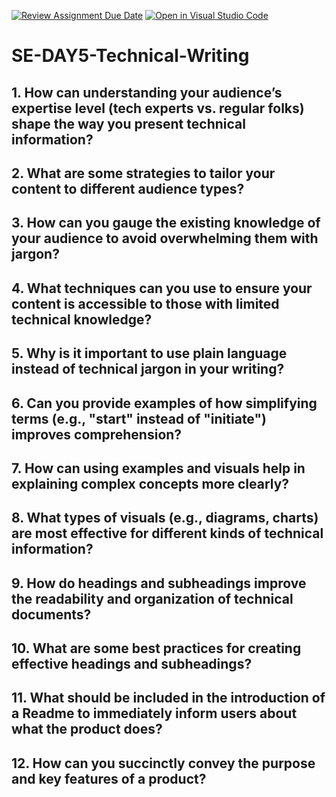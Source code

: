 [![Review Assignment Due Date](https://classroom.github.com/assets/deadline-readme-button-22041afd0340ce965d47ae6ef1cefeee28c7c493a6346c4f15d667ab976d596c.svg)](https://classroom.github.com/a/zsAR-pyY)
[![Open in Visual Studio Code](https://classroom.github.com/assets/open-in-vscode-2e0aaae1b6195c2367325f4f02e2d04e9abb55f0b24a779b69b11b9e10269abc.svg)](https://classroom.github.com/online_ide?assignment_repo_id=18422511&assignment_repo_type=AssignmentRepo)
# SE-DAY5-Technical-Writing
## 1. How can understanding your audience’s expertise level (tech experts vs. regular folks) shape the way you present technical information?
## 2. What are some strategies to tailor your content to different audience types?
## 3. How can you gauge the existing knowledge of your audience to avoid overwhelming them with jargon?
## 4. What techniques can you use to ensure your content is accessible to those with limited technical knowledge?
## 5. Why is it important to use plain language instead of technical jargon in your writing?
## 6. Can you provide examples of how simplifying terms (e.g., "start" instead of "initiate") improves comprehension?
## 7. How can using examples and visuals help in explaining complex concepts more clearly?
## 8. What types of visuals (e.g., diagrams, charts) are most effective for different kinds of technical information?
## 9. How do headings and subheadings improve the readability and organization of technical documents?
## 10. What are some best practices for creating effective headings and subheadings?
## 11. What should be included in the introduction of a Readme to immediately inform users about what the product does?
## 12. How can you succinctly convey the purpose and key features of a product?
